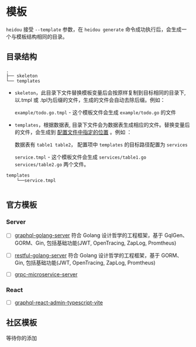 # 模板

`heidou` 接受 `--template` 参数，在 `heidou generate` 命令成功执行后，会生成一个与模板结构相同的目录。

## 目录结构

```console
.
├── skeleton  
└── templates
```

- `skeleton`，此目录下文件替换模板变量后会按原样复制到目标相同的目录下,以.tmpl 或 .tpl为后缀的文件，生成的文件会自动去除后缀。例如：

  `example/todo.go.tmpl` - 这个模板文件会生成 `example/todo.go` 的文件

- `templates`，根据数据表, 目录下文件会为数据表生成相应的文件。替换变量后的文件，会生成到 [配置文件中指定的位置](docs/guide/config#templates) 。例如 ：
  
  数据表有 `table1 table2`， 配置项中 `templates` 的目标路径配置为 `services`

    `service.tmpl` - 这个模板文件会生成 `services/table1.go services/table2.go` 两个文件。

```console
templates
    └──service.tmpl
    
```


## 官方模板

### Server

- [ ] [graphql-golang-server](https://github.com/ychengcloud/graphql-golang-server-template) 符合 Golang 设计哲学的工程框架，基于 GqlGen、GORM、Gin, 包括基础功能(JWT, OpenTracing, ZapLog, Promtheus)

- [ ] [restful-golang-server](https://github.com/ychengcloud/restful-golang-server-template) 符合 Golang 设计哲学的工程框架，基于 GORM、Gin, 包括基础功能(JWT, OpenTracing, ZapLog, Promtheus)

- [ ] [grpc-microservice-server]()

### React

- [ ] [graphql-react-admin-typescript-vite](https://github.com/ychengcloud/graphql-react-admin-template) 


## 社区模板

等待你的添加
